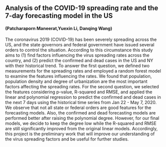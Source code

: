 ## Analysis of the COVID-19 spreading rate and the 7-day forecasting model in the US

#### (Patcharaporn Maneerat,Yuexin Li, Danqing Wang)

The coronavirus 2019 (COVID-19) has been severely spreading across the US, and the state governors
and federal government have issued several orders to control the situation. According to this circumstance
this study aims to (1) find factors influencing the virus spreading rates across the country, and (2) predict
the confirmed and dead cases in the US and NY with their historical trend. To answer the first question,
we defined two measurements for the spreading rates and employed a random forest model to examine
the features influencing the rates. We found that population, population density and degree of
urbanization are the most important factors affecting the spreading rates. For the second question, we
selected the features considering p-value, R-squared and RMSE, and applied the linear and polynomial
regression to predict the confirmed and dead cases in the next 7 days using the historical time series from
Jan 22 - May 7, 2020. We observe that not all state or federal orders are good features for the forecasting
models. Also, the confirmed and dead forecasting models are performed better after raising the
polynomial degree. However, for our final models, we decide to keep the degree low while the R-squared
and RMSE are still significantly improved from the original linear models. Accordingly, this project is the
preliminary work that will improve our understanding of the virus spreading factors and be useful for
further studies.
